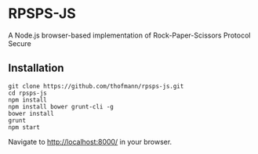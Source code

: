RPSPS-JS
========

A Node.js browser-based implementation of Rock-Paper-Scissors Protocol Secure

## Installation

```
git clone https://github.com/thofmann/rpsps-js.git
cd rpsps-js
npm install
npm install bower grunt-cli -g
bower install
grunt
npm start
```

Navigate to [http://localhost:8000/](http://localhost:8000/) in your browser.